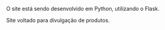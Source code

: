 O site está sendo desenvolvido em Python, utilizando o Flask.

Site voltado para divulgação de produtos.
